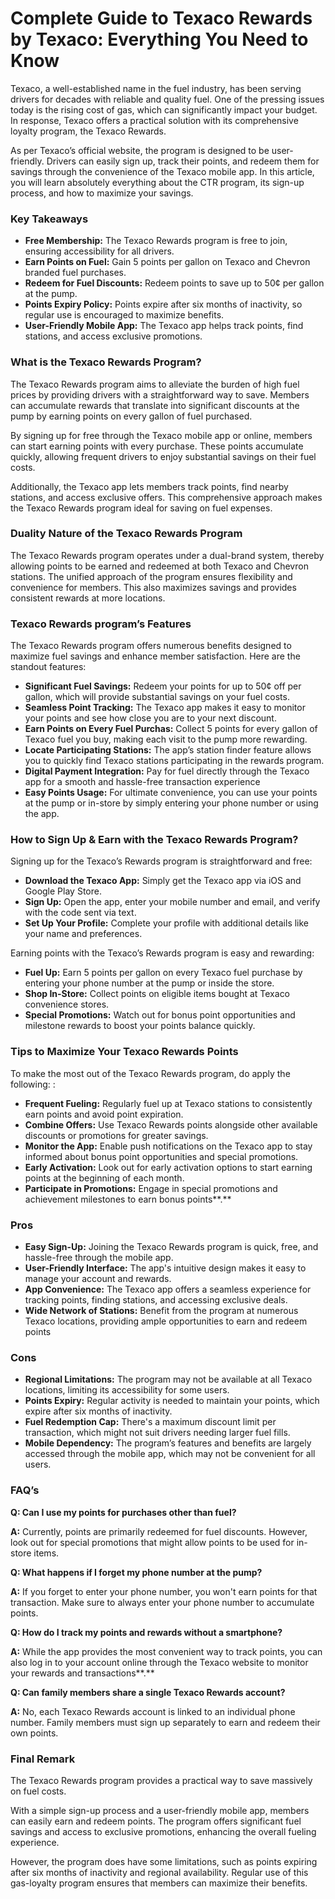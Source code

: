 # Complete Guide to Texaco Rewards by Texaco: Everything You Need to Know

Texaco, a well-established name in the fuel industry, has been serving drivers for decades with reliable and quality fuel. One of the pressing issues today is the rising cost of gas, which can significantly impact your budget. In response, Texaco offers a practical solution with its comprehensive loyalty program, the Texaco Rewards.

As per Texaco’s official website, the program is designed to be user-friendly. Drivers can easily sign up, track their points, and redeem them for savings through the convenience of the Texaco mobile app. In this article, you will learn absolutely everything about the CTR program, its sign-up process, and how to maximize your savings. 

### Key Takeaways

- **Free Membership:** The Texaco Rewards program is free to join, ensuring accessibility for all drivers.
- **Earn Points on Fuel:** Gain 5 points per gallon on Texaco and Chevron branded fuel purchases.
- **Redeem for Fuel Discounts:** Redeem points to save up to 50¢ per gallon at the pump.
- **Points Expiry Policy:** Points expire after six months of inactivity, so regular use is encouraged to maximize benefits.
- **User-Friendly Mobile App:** The Texaco app helps track points, find stations, and access exclusive promotions.

### What is the Texaco Rewards Program?

The Texaco Rewards program aims to alleviate the burden of high fuel prices by providing drivers with a straightforward way to save. Members can accumulate rewards that translate into significant discounts at the pump by earning points on every gallon of fuel purchased.

By signing up for free through the Texaco mobile app or online, members can start earning points with every purchase. These points accumulate quickly, allowing frequent drivers to enjoy substantial savings on their fuel costs. 

Additionally, the Texaco app lets members track points, find nearby stations, and access exclusive offers. This comprehensive approach makes the Texaco Rewards program ideal for saving on fuel expenses.

### Duality Nature of the Texaco Rewards Program

The Texaco Rewards program operates under a dual-brand system, thereby allowing points to be earned and redeemed at both Texaco and Chevron stations. The unified approach of the program ensures flexibility and convenience for members. This also maximizes savings and provides consistent rewards at more locations.

### Texaco Rewards program’s Features

The Texaco Rewards program offers numerous benefits designed to maximize fuel savings and enhance member satisfaction. Here are the standout features:

- **Significant Fuel Savings:** Redeem your points for up to 50¢ off per gallon, which will provide substantial savings on your fuel costs.
- **Seamless Point Tracking:** The Texaco app makes it easy to monitor your points and see how close you are to your next discount.
- **Earn Points on Every Fuel Purchas:** Collect 5 points for every gallon of Texaco fuel you buy, making each visit to the pump more rewarding.
- **Locate Participating Stations:** The app’s station finder feature allows you to quickly find Texaco stations participating in the rewards program.
- **Digital Payment Integration:** Pay for fuel directly through the Texaco app for a smooth and hassle-free transaction experience
- **Easy Points Usage:** For ultimate convenience, you can use your points at the pump or in-store by simply entering your phone number or using the app.

### How to Sign Up & Earn with the Texaco Rewards Program?

Signing up for the Texaco’s Rewards  program is straightforward and free:

- **Download the Texaco App:** Simply get the Texaco app via iOS and Google Play Store.
- **Sign Up:** Open the app, enter your mobile number and email, and verify with the code sent via text.
- **Set Up Your Profile:** Complete your profile with additional details like your name and preferences.

Earning points with the Texaco’s Rewards  program is easy and rewarding:

- **Fuel Up:** Earn 5 points per gallon on every Texaco fuel purchase by entering your phone number at the pump or inside the store.
- **Shop In-Store:** Collect points on eligible items bought at Texaco convenience stores.
- **Special Promotions:** Watch out for bonus point opportunities and milestone rewards to boost your points balance quickly.

### Tips to Maximize Your Texaco Rewards Points

To make the most out of the Texaco Rewards program, do apply the following: :

- **Frequent Fueling:** Regularly fuel up at Texaco stations to consistently earn points and avoid point expiration.
- **Combine Offers:** Use Texaco Rewards points alongside other available discounts or promotions for greater savings.
- **Monitor the App:** Enable push notifications on the Texaco app to stay informed about bonus point opportunities and special promotions.
- **Early Activation:** Look out for early activation options to start earning points at the beginning of each month.
- **Participate in Promotions:** Engage in special promotions and achievement milestones to earn bonus points**.**

### Pros

- **Easy Sign-Up:** Joining the Texaco Rewards program is quick, free, and hassle-free through the mobile app.
- **User-Friendly Interface:** The app's intuitive design makes it easy to manage your account and rewards.
- **App Convenience:** The Texaco app offers a seamless experience for tracking points, finding stations, and accessing exclusive deals.
- **Wide Network of Stations:** Benefit from the program at numerous Texaco locations, providing ample opportunities to earn and redeem points

### Cons

- **Regional Limitations:** The program may not be available at all Texaco locations, limiting its accessibility for some users.
- **Points Expiry:** Regular activity is needed to maintain your points, which expire after six months of inactivity.
- **Fuel Redemption Cap:** There's a maximum discount limit per transaction, which might not suit drivers needing larger fuel fills.
- **Mobile Dependency:** The program’s features and benefits are largely accessed through the mobile app, which may not be convenient for all users.

### FAQ’s

**Q: Can I use my points for purchases other than fuel?**

**A:** Currently, points are primarily redeemed for fuel discounts. However, look out for special promotions that might allow points to be used for in-store items.

**Q: What happens if I forget my phone number at the pump?**

**A:** If you forget to enter your phone number, you won't earn points for that transaction. Make sure to always enter your phone number to accumulate points.

**Q: How do I track my points and rewards without a smartphone?**

**A:** While the app provides the most convenient way to track points, you can also log in to your account online through the Texaco website to monitor your rewards and transactions**.**

**Q: Can family members share a single Texaco Rewards account?**

**A:** No, each Texaco Rewards account is linked to an individual phone number. Family members must sign up separately to earn and redeem their own points.

### Final Remark

The Texaco Rewards program provides a practical way to save massively on fuel costs. 

With a simple sign-up process and a user-friendly mobile app, members can easily earn and redeem points. The program offers significant fuel savings and access to exclusive promotions, enhancing the overall fueling experience.

However, the program does have some limitations, such as points expiring after six months of inactivity and regional availability. Regular use of this gas-loyalty program ensures that members can maximize their benefits.
